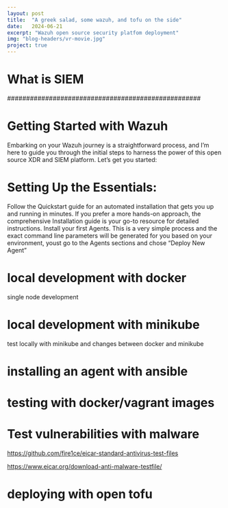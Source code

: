 ```yaml
---
layout: post
title:  "A greek salad, some wazuh, and tofu on the side"
date:   2024-06-21
excerpt: "Wazuh open source security platfom deployment"
img: "blog-headers/vr-movie.jpg"
project: true
---
```



# What is SIEM



###################################################
# Getting Started with Wazuh
Embarking on your Wazuh journey is a straightforward process, and I’m here to guide you through the initial steps to harness the power of this open source XDR and SIEM platform. Let’s get you started:



# Setting Up the Essentials:
Follow the Quickstart guide for an automated installation that gets you up and running in minutes. If you prefer a more hands-on approach, the comprehensive Installation guide is your go-to resource for detailed instructions.
Install your first Agents. This is a very simple process and the exact command line parameters will be generated for you based on your environment, youst go to the Agents sections and chose “Deploy New Agent”

# local development with docker
single node development

# local development with minikube
test locally with minikube and changes between docker and minikube

# installing an agent with ansible
# testing with docker/vagrant images


# Test vulnerabilities with malware
https://github.com/fire1ce/eicar-standard-antivirus-test-files

https://www.eicar.org/download-anti-malware-testfile/


# deploying with open tofu
